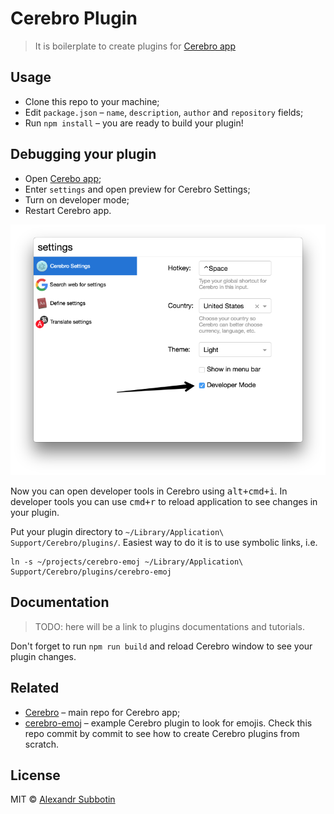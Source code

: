 # Cerebro Plugin

> It is boilerplate to create plugins for [Cerebro app](http://www.cerebroapp.com)

## Usage
* Clone this repo to your machine;
* Edit `package.json` – `name`, `description`, `author` and `repository` fields;
* Run `npm install` – you are ready to build your plugin!

## Debugging your plugin
* Open [Cerebo app](http://www.cerebroapp.com);
* Enter `settings` and open preview for Cerebro Settings;
* Turn on developer mode;
* Restart Cerebro app.

![](screenshot.png)

Now you can open developer tools in Cerebro using <kbd>alt+cmd+i</kbd>. In developer tools you can use <kbd>cmd+r</kbd> to reload application to see changes in your plugin.

Put your plugin directory to `~/Library/Application\ Support/Cerebro/plugins/`. Easiest way to do it is to use symbolic links, i.e.
```
ln -s ~/projects/cerebro-emoj ~/Library/Application\ Support/Cerebro/plugins/cerebro-emoj
```

## Documentation
> TODO: here will be a link to plugins documentations and tutorials.

Don't forget to run `npm run build` and reload Cerebro window to see your plugin changes.

## Related

- [Cerebro](http://github.com/KELiON/cerebro) – main repo for Cerebro app;
- [cerebro-emoj](https://github.com/KELiON/cerebro-emoj) – example Cerebro plugin to look for emojis. Check this repo commit by commit to see how to create Cerebro plugins from scratch.

## License

MIT © [Alexandr Subbotin](http://asubbotin.ru)
